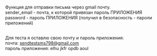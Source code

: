 Функция для отправки письма через gmail почту.<br>
sender_email - почта, к которой привязан пароль ПРИЛОЖЕНИЯ<br>
password - пароль ПРИЛОЖЕНИЯ (получил в безопасность - пароли приложений)<br><br>

Для теста я оставлю свою почту и пароль приложения:<br>
почта: sendtestsms798@gmail.com<br>
пароль приложения: elhu jkfr opdb aoul 
